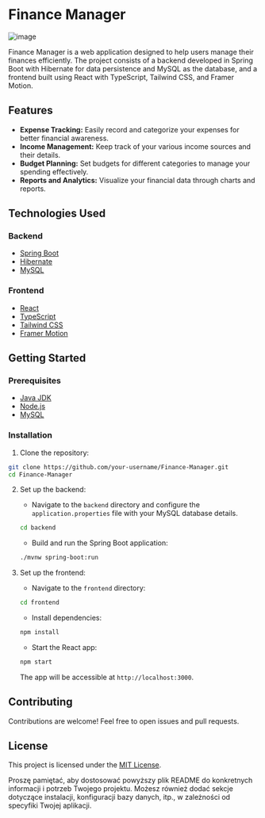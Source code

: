 
# Finance Manager
![image](https://github.com/Fijalkowskim/FinanceManager/assets/91847461/4d5bf77d-0b14-4c0e-9137-901afb3118b0)

Finance Manager is a web application designed to help users manage their finances efficiently. The project consists of a backend developed in Spring Boot with Hibernate for data persistence and MySQL as the database, and a frontend built using React with TypeScript, Tailwind CSS, and Framer Motion.

## Features

- **Expense Tracking:** Easily record and categorize your expenses for better financial awareness.
- **Income Management:** Keep track of your various income sources and their details.
- **Budget Planning:** Set budgets for different categories to manage your spending effectively.
- **Reports and Analytics:** Visualize your financial data through charts and reports.

## Technologies Used

### Backend
- [Spring Boot](https://spring.io/projects/spring-boot)
- [Hibernate](https://hibernate.org/)
- [MySQL](https://www.mysql.com/)

### Frontend
- [React](https://reactjs.org/)
- [TypeScript](https://www.typescriptlang.org/)
- [Tailwind CSS](https://tailwindcss.com/)
- [Framer Motion](https://www.framer.com/motion/)

## Getting Started

### Prerequisites

- [Java JDK](https://www.oracle.com/java/technologies/javase-downloads.html)
- [Node.js](https://nodejs.org/)
- [MySQL](https://www.mysql.com/)

### Installation

1. Clone the repository:

```bash
git clone https://github.com/your-username/Finance-Manager.git
cd Finance-Manager
```

2. Set up the backend:

   - Navigate to the `backend` directory and configure the `application.properties` file with your MySQL database details.

   ```bash
   cd backend
   ```

   - Build and run the Spring Boot application:

   ```bash
   ./mvnw spring-boot:run
   ```

3. Set up the frontend:

   - Navigate to the `frontend` directory:

   ```bash
   cd frontend
   ```

   - Install dependencies:

   ```bash
   npm install
   ```

   - Start the React app:

   ```bash
   npm start
   ```

   The app will be accessible at `http://localhost:3000`.

## Contributing

Contributions are welcome! Feel free to open issues and pull requests.

## License

This project is licensed under the [MIT License](LICENSE).

Proszę pamiętać, aby dostosować powyższy plik README do konkretnych informacji i potrzeb Twojego projektu. Możesz również dodać sekcje dotyczące instalacji, konfiguracji bazy danych, itp., w zależności od specyfiki Twojej aplikacji.
